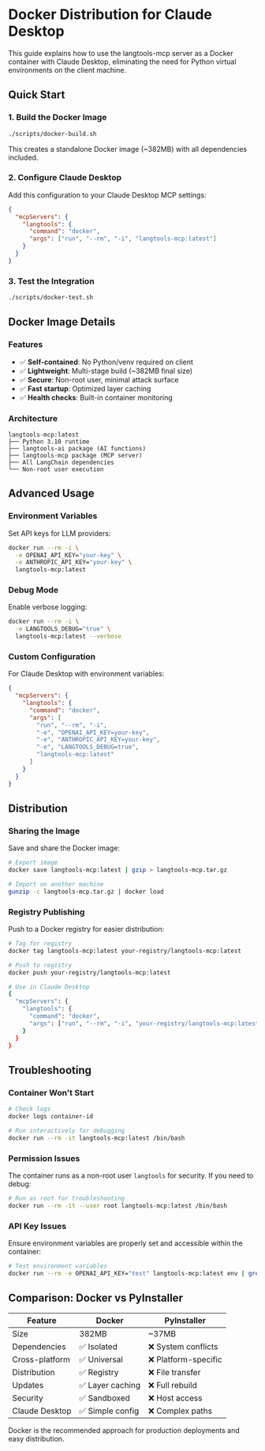 # Docker Distribution for Claude Desktop

This guide explains how to use the langtools-mcp server as a Docker container with Claude Desktop, eliminating the need for Python virtual environments on the client machine.

## Quick Start

### 1. Build the Docker Image

```bash
./scripts/docker-build.sh
```

This creates a standalone Docker image (~382MB) with all dependencies included.

### 2. Configure Claude Desktop

Add this configuration to your Claude Desktop MCP settings:

```json
{
  "mcpServers": {
    "langtools": {
      "command": "docker",
      "args": ["run", "--rm", "-i", "langtools-mcp:latest"]
    }
  }
}
```

### 3. Test the Integration

```bash
./scripts/docker-test.sh
```

## Docker Image Details

### Features
- ✅ **Self-contained**: No Python/venv required on client
- ✅ **Lightweight**: Multi-stage build (~382MB final size)  
- ✅ **Secure**: Non-root user, minimal attack surface
- ✅ **Fast startup**: Optimized layer caching
- ✅ **Health checks**: Built-in container monitoring

### Architecture
```
langtools-mcp:latest
├── Python 3.10 runtime
├── langtools-ai package (AI functions)
├── langtools-mcp package (MCP server)
├── All LangChain dependencies
└── Non-root user execution
```

## Advanced Usage

### Environment Variables

Set API keys for LLM providers:

```bash
docker run --rm -i \
  -e OPENAI_API_KEY="your-key" \
  -e ANTHROPIC_API_KEY="your-key" \
  langtools-mcp:latest
```

### Debug Mode

Enable verbose logging:

```bash
docker run --rm -i \
  -e LANGTOOLS_DEBUG="true" \
  langtools-mcp:latest --verbose
```

### Custom Configuration

For Claude Desktop with environment variables:

```json
{
  "mcpServers": {
    "langtools": {
      "command": "docker",
      "args": [
        "run", "--rm", "-i",
        "-e", "OPENAI_API_KEY=your-key",
        "-e", "ANTHROPIC_API_KEY=your-key", 
        "-e", "LANGTOOLS_DEBUG=true",
        "langtools-mcp:latest"
      ]
    }
  }
}
```

## Distribution

### Sharing the Image

Save and share the Docker image:

```bash
# Export image
docker save langtools-mcp:latest | gzip > langtools-mcp.tar.gz

# Import on another machine  
gunzip -c langtools-mcp.tar.gz | docker load
```

### Registry Publishing

Push to a Docker registry for easier distribution:

```bash
# Tag for registry
docker tag langtools-mcp:latest your-registry/langtools-mcp:latest

# Push to registry
docker push your-registry/langtools-mcp:latest

# Use in Claude Desktop
{
  "mcpServers": {
    "langtools": {
      "command": "docker",
      "args": ["run", "--rm", "-i", "your-registry/langtools-mcp:latest"]
    }
  }
}
```

## Troubleshooting

### Container Won't Start
```bash
# Check logs
docker logs container-id

# Run interactively for debugging
docker run --rm -it langtools-mcp:latest /bin/bash
```

### Permission Issues
The container runs as a non-root user `langtools` for security. If you need to debug:

```bash
# Run as root for troubleshooting
docker run --rm -it --user root langtools-mcp:latest /bin/bash
```

### API Key Issues
Ensure environment variables are properly set and accessible within the container:

```bash
# Test environment variables
docker run --rm -e OPENAI_API_KEY="test" langtools-mcp:latest env | grep OPENAI
```

## Comparison: Docker vs PyInstaller

| Feature | Docker | PyInstaller |
|---------|--------|-------------|
| Size | 382MB | ~37MB |
| Dependencies | ✅ Isolated | ❌ System conflicts |
| Cross-platform | ✅ Universal | ❌ Platform-specific |
| Distribution | ✅ Registry | ❌ File transfer |
| Updates | ✅ Layer caching | ❌ Full rebuild |
| Security | ✅ Sandboxed | ❌ Host access |
| Claude Desktop | ✅ Simple config | ❌ Complex paths |

Docker is the recommended approach for production deployments and easy distribution.
